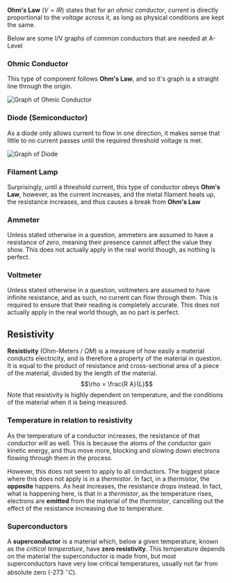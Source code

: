 **Ohm's Law** ($V = IR$) states that for an *ohmic conductor*, *current* is directly proportional to the *voltage* across it, as long as physical conditions are kept the same.

Below are some I/V graphs of common conductors that are needed at A-Level

### Ohmic Conductor
This type of component follows **Ohm's Law**, and so it's graph is a straight line through the origin.

![Graph of Ohmic Conductor](OhmicConductorGraph.png)

### Diode (Semiconductor)
As a diode only allows current to flow in one direction, it makes sense that little to no current passes until the required threshold voltage is met.

![Graph of Diode](DiodeSemiconductorGraph.png)

### Filament Lamp
Surprisingly, until a threshold current, this type of conductor obeys **Ohm's Law**, however, as the current increases, and the metal filament heats up, the resistance increases, and thus causes a break from **Ohm's Law**

### Ammeter
Unless stated otherwise in a question, ammeters are assumed to have a resistance of *zero*, meaning their presence cannot affect the value they show. This does not actually apply in the real world though, as nothing is perfect.

### Voltmeter
Unless stated otherwise in a question, voltmeters are assumed to have infinite resistance, and as such, no current can flow through them. This is required to ensure that their reading is completely accurate. This does not actually apply in the real world though, as no part is perfect.

## Resistivity
**Resistivity** (Ohm-Meters / $\Omega M$) is a measure of how easily a material conducts electricity, and is therefore a property of the material in question. It is equal to the product of resistance and cross-sectional area of a piece of the material, divided by the length of the material.
$$\rho = \frac{R A}{L}$$
Note that resistivity is highly dependent on temperature, and the conditions of the material when it is being measured.

### Temperature in relation to resistivity
As the temperature of a conductor increases, the resistance of that conductor will as well. This is because the atoms of the conductor gain kinetic energy, and thus move more, blocking and slowing down electrons flowing through them in the process.

However, this does not seem to apply to all conductors. The biggest place where this does not apply is in a *thermistor*. In fact, in a *thermistor*, the **opposite** happens. As heat increases, the resistance drops instead. In fact, what is happening here, is that in a *thermistor*, as the temperature rises, electrons are **emitted** from the material of the *thermistor*, cancelling out the effect of the resistance increasing due to temperature.

### Superconductors
A **superconductor** is a material which, below a given temperature, known as the *critical temperature*, have **zero resistivity**. This temperature depends on the material the superconductor is made from, but most superconductors have very low critical temperatures, usually not far from absolute zero (-273 $^\circ C$).
